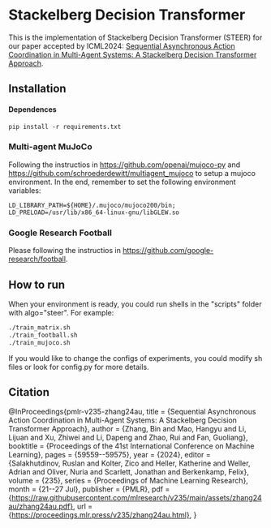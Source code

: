 # Stackelberg Decision  Transformer

This is the implementation of Stackelberg Decision  Transformer (STEER) for our paper accepted by ICML2024: [Sequential Asynchronous Action Coordination in Multi-Agent Systems: A Stackelberg Decision Transformer Approach](https://openreview.net/pdf?id=M3qRRkOuTN). 

## Installation

#### Dependences

```
pip install -r requirements.txt
```

### Multi-agent MuJoCo

Following the instructios in https://github.com/openai/mujoco-py and https://github.com/schroederdewitt/multiagent_mujoco to setup a mujoco environment. In the end, remember to set the following environment variables:

```
LD_LIBRARY_PATH=${HOME}/.mujoco/mujoco200/bin;
LD_PRELOAD=/usr/lib/x86_64-linux-gnu/libGLEW.so
```

### Google Research Football

Please following the instructios in https://github.com/google-research/football.

## How to run
When your environment is ready, you could run shells in the "scripts" folder with algo="steer". For example:
``` Bash
./train_matrix.sh
./train_football.sh
./train_mujoco.sh
```
If you would like to change the configs of experiments, you could modify sh files or look for config.py for more details.


## Citation


@InProceedings{pmlr-v235-zhang24au,
  title = 	 {Sequential Asynchronous Action Coordination in Multi-Agent Systems: A Stackelberg Decision Transformer Approach},
  author =       {Zhang, Bin and Mao, Hangyu and Li, Lijuan and Xu, Zhiwei and Li, Dapeng and Zhao, Rui and Fan, Guoliang},
  booktitle = 	 {Proceedings of the 41st International Conference on Machine Learning},
  pages = 	 {59559--59575},
  year = 	 {2024},
  editor = 	 {Salakhutdinov, Ruslan and Kolter, Zico and Heller, Katherine and Weller, Adrian and Oliver, Nuria and Scarlett, Jonathan and Berkenkamp, Felix},
  volume = 	 {235},
  series = 	 {Proceedings of Machine Learning Research},
  month = 	 {21--27 Jul},
  publisher =    {PMLR},
  pdf = 	 {https://raw.githubusercontent.com/mlresearch/v235/main/assets/zhang24au/zhang24au.pdf},
  url = 	 {https://proceedings.mlr.press/v235/zhang24au.html},
}

